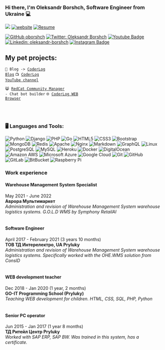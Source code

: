 ### Hi there, I'm Oleksandr Borshch, Software Engineer from Ukraine 💻

<img src="https://komarev.com/ghpvc/?username=alexborsch&style=flat"> [![website](https://img.shields.io/badge/Website-46a2f1.svg?&style=flat-square&logo=Google-Chrome&logoColor=white&color=blue&link=https://coderlog.top/)](https://coderlog.top/) [![Resume](https://img.shields.io/badge/Resume-46a2f1.svg?&style=flat-square&logo=Google-Chrome&logoColor=white&color=blue&link=https://oborshch.github.io/)](https://oborshch.github.io/)

[![GitHub oborshch](https://img.shields.io/github/followers/oborshch?logo=github&color=blue&style=flat-square)](https://github.com/oborshch)
[![Twitter: Oleksandr Borshch](https://img.shields.io/twitter/follow/o_borshch?logo=twitter&color=blue&style=flat-square)](https://twitter.com/o_borshch)
[![Youtube Badge](https://img.shields.io/youtube/channel/subscribers/UCQFJjX4FFGp4zLWo1R-viKQ?logo=youtube&style=flat-square&color=blue)](https://www.youtube.com/c/coderlog)
[![Linkedin: oleksandr-borshch](https://img.shields.io/badge/oleksandr-borshch-blue?style=flat-square&color=blue&logo=Linkedin&logoColor=white&link=https://www.linkedin.com/in/oleksandr-borshch/)](https://www.linkedin.com/in/oleksandr-borshch/)
[![Instagram Badge](https://img.shields.io/badge/oleksandr_borsch-purple?style=flat-square&logo=instagram&logoColor=white&color=gray&link=https://instagram.com/oleksandr_borsch/)](https://instagram.com/oleksandr_borsch)



## My pet projects:
<code>📝 Blog -> [CoderLog Blog](https://coderlog.top)</code>
<code>📺 [CoderLog YouTube channel](https://www.youtube.com/channel/UCQFJjX4FFGp4zLWo1R-viKQ)</code> 

<code>😸 [RedCat Community Manager](https://redcat.click) - Chat bot builder</code> 
<code>🌐 [CoderLog WEB Browser](https://github.com/oborshch/coderlog-browser) </code> 


</br></br>
### 🖥️ Languages and Tools:


![Python](https://img.shields.io/badge/-Python-black?style=flat-square&logo=Python)
![Django](https://img.shields.io/badge/-Django-black?style=flat-square&logo=django)
![PHP](https://img.shields.io/badge/-PHP-black?style=flat-square&logo=PHP)
![Go](https://img.shields.io/badge/-Go-black?style=flat-square&logo=Go)
![HTML5](https://img.shields.io/badge/-HTML5-black?style=flat-square&logo=html5&logoColor=white)
![CSS3](https://img.shields.io/badge/-CSS3-black?style=flat-square&logo=css3)
![Bootstrap](https://img.shields.io/badge/-Bootstrap-black?style=flat-square&logo=bootstrap)
![MongoDB](https://img.shields.io/badge/-MongoDB-black?style=flat-square&logo=mongodb)
![Redis](https://img.shields.io/badge/-Redis-black?style=flat-square&logo=Redis)
![Apache](https://img.shields.io/badge/-apache-black?style=flat-square&logo=apache)
![Nginx](https://img.shields.io/badge/nginx-black?style=flat-square&logo=nginx)
![Markdown](https://img.shields.io/badge/-Markdown-black?style=flat-square&logo=markdown)
![GraphQL](https://img.shields.io/badge/-GraphQL-black?style=flat-square&logo=graphql)
![Linux](https://img.shields.io/badge/-Linux-black?style=flat-square&logo=linux)
![PostgreSQL](https://img.shields.io/badge/-PostgreSQL-black?style=flat-square&logo=postgresql)
![MySQL](https://img.shields.io/badge/-MySQL-black?style=flat-square&logo=mysql)
![Heroku](https://img.shields.io/badge/-Heroku-black?style=flat-square&logo=heroku)
![Docker](https://img.shields.io/badge/-Docker-black?style=flat-square&logo=docker)
![DigitalOcean](https://img.shields.io/badge/-Digital%20Ocean-black?style=flat-square&logo=digitalocean)
![Amazon AWS](https://img.shields.io/badge/Amazon%20AWS-black?style=flat-square&logo=amazon-aws)
![Microsoft Azure](https://img.shields.io/badge/Microsoft%20Azure-black?style=flat-square&logo=microsoft-azure)
![Google Cloud](https://img.shields.io/badge/Google%20Cloud-black?style=flat-square&logo=google-cloud)
![Git](https://img.shields.io/badge/-Git-black?style=flat-square&logo=git)
![GitHub](https://img.shields.io/badge/-GitHub-black?style=flat-square&logo=github)
![GitLab](https://img.shields.io/badge/-GitLab-black?style=flat-square&logo=gitlab)
![BitBucket](https://img.shields.io/badge/-BitBucket-black?style=flat-square&logo=bitbucket)
![Raspberry Pi](https://img.shields.io/badge/-Raspberry%20Pi-black?style=flat-square&logo=Raspberry-Pi)



### Work experience

#### Warehouse Management System Specialist

May 2021 - June 2022</br>
**Аврора Мультимаркет**</br>
*Administration and revision of Warehouse Management System warehouse logistics systems. G.O.L.D WMS by Symphony RetailAI*</br></br>

#### Software Engineer

April 2017 - February 2021 (3 years 10 months)</br>
**ТОВ ТД Интерелектро, UA Pryluky**</br>
*Administration and revision of Warehouse Management System warehouse logistics systems. Specifically worked with the OHE.WMS solution from ConsID*</br></br>

#### WEB development teacher

Dec 2018 - Jan 2020 (1 year, 2 months)</br>
**GO-IT Programming School (Pryluky)**</br>
*Teaching WEB development for children. HTML, CSS, SQL, PHP, Python*</br></br>

#### Senior PC operator

Jun 2015 - Jan 2017 (1 year 8 months)</br>
**ТД Ритейл Центр Pryluky**</br>
*Worked with SAP ERP, SAP BW. Was trained in this system, has a certificate.*</br></br>


